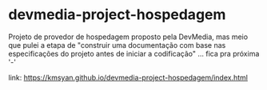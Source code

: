 # devmedia-project-hospedagem
Projeto de provedor de hospedagem proposto pela DevMedia, mas meio que pulei a etapa de "construir uma documentação com base nas especificações do projeto antes de iniciar a codificação" ... fica pra próxima '-'

link: https://kmsyan.github.io/devmedia-project-hospedagem/index.html
